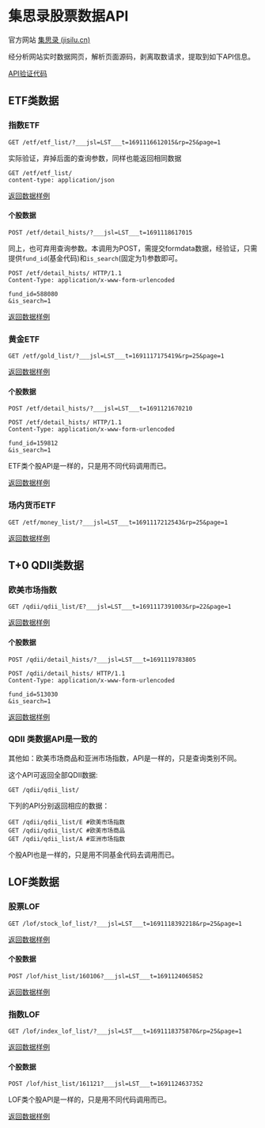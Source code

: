 # 集思录股票数据API

官方网站 [集思录 (jisilu.cn)](https://www.jisilu.cn/)

经分析网站实时数据网页，解析页面源码，剥离取数请求，提取到如下API信息。

[API验证代码](./api.http)

## ETF类数据

### 指数ETF 

```
GET /etf/etf_list/?___jsl=LST___t=1691116612015&rp=25&page=1
```

实际验证，弃掉后面的查询参数，同样也能返回相同数据

```
GET /etf/etf_list/
content-type: application/json
```

[返回数据样例](./etf-1-Response.json)

#### 个股数据

```
POST /etf/detail_hists/?___jsl=LST___t=1691118617015
```

同上，也可弃用查询参数。本调用为POST，需提交formdata数据，经验证，只需提供`fund_id`(基金代码)和`is_search`(固定为1)参数即可。

```
POST /etf/detail_hists/ HTTP/1.1
Content-Type: application/x-www-form-urlencoded

fund_id=588080
&is_search=1
```

[返回数据样例](./etf-1d-Response.json)

### 黄金ETF

```
GET /etf/gold_list/?___jsl=LST___t=1691117175419&rp=25&page=1
```

[返回数据样例](./etf-2-Response.json)

#### 个股数据

```
POST /etf/detail_hists/?___jsl=LST___t=1691121670210
```

```
POST /etf/detail_hists/ HTTP/1.1
Content-Type: application/x-www-form-urlencoded

fund_id=159812
&is_search=1
```

ETF类个股API是一样的，只是用不同代码调用而已。

[返回数据样例](./etf-2d-Response.json)


### 场内货币ETF

```
GET /etf/money_list/?___jsl=LST___t=1691117212543&rp=25&page=1
```

[返回数据样例](./etf-3-Response.json)


## T+0 QDII类数据

### 欧美市场指数

```
GET /qdii/qdii_list/E?___jsl=LST___t=1691117391003&rp=22&page=1
```

[返回数据样例](./etf-4-Response.json)

#### 个股数据

```
POST /qdii/detail_hists/?___jsl=LST___t=1691119783805
```

```
POST /qdii/detail_hists/ HTTP/1.1
Content-Type: application/x-www-form-urlencoded

fund_id=513030
&is_search=1
```

[返回数据样例](./etf-4d-Response.json)


### QDII 类数据API是一致的

其他如：欧美市场商品和亚洲市场指数，API是一样的，只是查询类别不同。

这个API可返回全部QDII数据:

```
GET /qdii/qdii_list/
```

下列的API分别返回相应的数据：

```
GET /qdii/qdii_list/E #欧美市场指数
GET /qdii/qdii_list/C #欧美市场商品
GET /qdii/qdii_list/A #亚洲市场指数
```

个股API也是一样的，只是用不同基金代码去调用而已。


## LOF类数据

### 股票LOF

```
GET /lof/stock_lof_list/?___jsl=LST___t=1691118392218&rp=25&page=1
```


[返回数据样例](./lof-1-Response.json)


#### 个股数据

```
POST /lof/hist_list/160106?___jsl=LST___t=1691124065852
```

[返回数据样例](./lof-1d-Response.json)

### 指数LOF

```
GET /lof/index_lof_list/?___jsl=LST___t=1691118375870&rp=25&page=1
```

[返回数据样例](./lof-2-Response.json)

#### 个股数据

```
POST /lof/hist_list/161121?___jsl=LST___t=1691124637352
```

LOF类个股API是一样的，只是用不同代码调用而已。

[返回数据样例](./lof-2d-Response.json)
